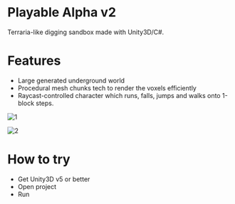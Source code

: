 # Playable Alpha v2

Terraria-like digging sandbox made with Unity3D/C#.

# Features

* Large generated underground world
* Procedural mesh chunks tech to render the voxels efficiently
* Raycast-controlled character which runs, falls, jumps and walks onto 1-block steps.

![1](https://i.imgur.com/C0twgje.jpg)

![2](https://i.imgur.com/cLAyTYh.jpg)

# How to try

* Get Unity3D v5 or better
* Open project
* Run
